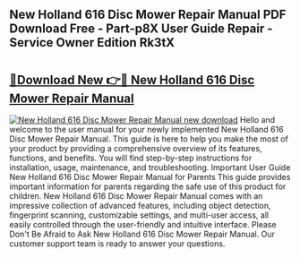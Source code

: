 ## New Holland 616 Disc Mower Repair Manual PDF Download Free - Part-p8X User Guide Repair - Service Owner Edition Rk3tX

# <h2><a href="http://bc89451.oget.top/?id=New+Holland+616+Disc+Mower+Repair+Manual">🔗Download New 👉🔴 New Holland 616 Disc Mower Repair Manual</a></h2>

[![New Holland 616 Disc Mower Repair Manual new download](https://i.imgur.com/5g1atiW.png)](http://bc89451.oget.top/?id=New+Holland+616+Disc+Mower+Repair+Manual)
Hello and welcome to the user manual for your newly implemented New Holland 616 Disc Mower Repair Manual. This guide is here to help you make the most of your product by providing a comprehensive overview of its features, functions, and benefits. You will find step-by-step instructions for installation, usage, maintenance, and troubleshooting. Important User Guide New Holland 616 Disc Mower Repair Manual for Parents This guide provides important information for parents regarding the safe use of this product for children. New Holland 616 Disc Mower Repair Manual comes with an impressive collection of advanced features, including object detection, fingerprint scanning, customizable settings, and multi-user access, all easily controlled through the user-friendly and intuitive interface. Please Don't Be Afraid to Ask New Holland 616 Disc Mower Repair Manual. Our customer support team is ready to answer your questions.
